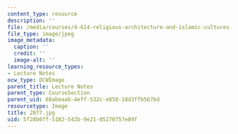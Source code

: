 ```yaml
---
content_type: resource
description: ''
file: /media/courses/4-614-religious-architecture-and-islamic-cultures-fall-2002/5f28b07f5182542b9e2105270757e89f_2077.jpg
file_type: image/jpeg
image_metadata:
  caption: ''
  credit: ''
  image-alt: ''
learning_resource_types:
- Lecture Notes
ocw_type: OCWImage
parent_title: Lecture Notes
parent_type: CourseSection
parent_uid: 68abeaab-4eff-532c-e858-18d3ffb567bd
resourcetype: Image
title: 2077.jpg
uid: 5f28b07f-5182-542b-9e21-05270757e89f
---
```

